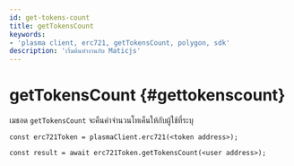 ```yaml
---
id: get-tokens-count
title: getTokensCount
keywords:
- 'plasma client, erc721, getTokensCount, polygon, sdk'
description: 'เริ่มต้นทำงานกับ Maticjs'
---
```


# getTokensCount {#gettokenscount}

เมธอด `getTokensCount` จะคืนค่าจำนวนโทเค็นให้กับผู้ใช้ที่ระบุ

```
const erc721Token = plasmaClient.erc721(<token address>);

const result = await erc721Token.getTokensCount(<user address>);

```
